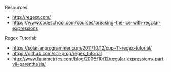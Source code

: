 

Resources:
* http://regexr.com/
* https://www.codeschool.com/courses/breaking-the-ice-with-regular-expressions

Regex Tutorial:
* https://solarianprogrammer.com/2011/10/12/cpp-11-regex-tutorial/
* https://github.com/sol-prog/regex_tutorial
* http://www.lunametrics.com/blog/2006/10/12/regular-expressions-part-vii-parenthesis/
